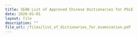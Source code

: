 ```yaml
---
title: SEAB List of Approved Chinese Dictionaries for PSLE
date: 2020-01-01
layout: file
description: ""
file_url: /files/list_of_dictionaries_for_examination.pdf
---
```


